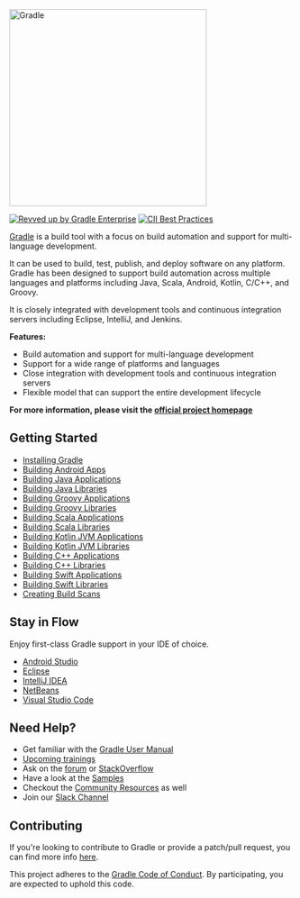 <picture>
  <source media="(prefers-color-scheme: dark)" srcset="./gradle-white-primary.png" width="350px">
  <img alt="Gradle" src="./gradle-dark-green-primary.png" width="350px">
</picture>

[![Revved up by Gradle Enterprise](https://img.shields.io/badge/Revved%20up%20by-Gradle%20Enterprise-06A0CE?logo=Gradle&labelColor=02303A)](https://ge.gradle.org/scans)
[![CII Best Practices](https://bestpractices.coreinfrastructure.org/projects/4898/badge)](https://bestpractices.coreinfrastructure.org/projects/4898)

[Gradle](https://gradle.org/) is a build tool with a focus on build automation and support for multi-language development. 

It can be used to build, test, publish, and deploy software on any platform. Gradle has been designed to support build automation across multiple languages and platforms including Java, Scala, Android, Kotlin, C/C++, and Groovy.

It is closely integrated with development tools and continuous integration servers including Eclipse, IntelliJ, and Jenkins.

**Features:**

* Build automation and support for multi-language development
* Support for a wide range of platforms and languages
* Close integration with development tools and continuous integration servers
* Flexible model that can support the entire development lifecycle

**For more information, please visit the [official project homepage](https://gradle.org)**

## Getting Started

* [Installing Gradle](https://docs.gradle.org/current/userguide/installation.html)
* [Building Android Apps](https://developer.android.com/training/basics/firstapp/)
* [Building Java Applications](https://docs.gradle.org/current/samples/sample_building_java_applications.html)
* [Building Java Libraries](https://docs.gradle.org/current/samples/sample_building_java_libraries.html)
* [Building Groovy Applications](https://docs.gradle.org/current/samples/sample_building_groovy_applications.html)
* [Building Groovy Libraries](https://docs.gradle.org/current/samples/sample_building_groovy_libraries.html)
* [Building Scala Applications](https://docs.gradle.org/current/samples/sample_building_scala_applications.html)
* [Building Scala Libraries](https://docs.gradle.org/current/samples/sample_building_scala_libraries.html)
* [Building Kotlin JVM Applications](https://docs.gradle.org/current/samples/sample_building_kotlin_applications.html)
* [Building Kotlin JVM Libraries](https://docs.gradle.org/current/samples/sample_building_kotlin_libraries.html)
* [Building C++ Applications](https://docs.gradle.org/current/samples/sample_building_cpp_applications.html)
* [Building C++ Libraries](https://docs.gradle.org/current/samples/sample_building_cpp_libraries.html)
* [Building Swift Applications](https://docs.gradle.org/current/samples/sample_building_swift_applications.html)
* [Building Swift Libraries](https://docs.gradle.org/current/samples/sample_building_swift_libraries.html)
* [Creating Build Scans](https://scans.gradle.com/)

## Stay in Flow
Enjoy first-class Gradle support in your IDE of choice.

* [Android Studio](https://developer.android.com/studio/build/index.html)
* [Eclipse](https://www.vogella.com/tutorials/EclipseGradle/article.html)
* [IntelliJ IDEA](https://www.jetbrains.com/help/idea/gradle.html)
* [NetBeans](https://netbeans.apache.org)
* [Visual Studio Code](https://code.visualstudio.com/docs/languages/java)

## Need Help?

* Get familiar with the [Gradle User Manual](https://docs.gradle.org/current/userguide/userguide.html)
* [Upcoming trainings](https://gradle.org/training/)
* Ask on the [forum](https://discuss.gradle.org/) or [StackOverflow](https://stackoverflow.com/questions/tagged/gradle)
* Have a look at the [Samples](https://docs.gradle.org/current/samples/index.html)
* Checkout the [Community Resources](https://gradle.org/resources/) as well
* Join our [Slack Channel](https://gradle.com/slack-invite)


## Contributing

If you're looking to contribute to Gradle or provide a patch/pull request, you can find more info [here](https://github.com/gradle/gradle/blob/master/CONTRIBUTING.md).

This project adheres to the [Gradle Code of Conduct](https://gradle.org/conduct/). By participating, you are expected to uphold this code.
